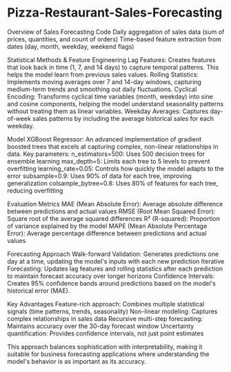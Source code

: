 # Pizza-Restaurant-Sales-Forecasting

Overview of Sales Forecasting Code
Daily aggregation of sales data (sum of prices, quantities, and count of orders)
Time-based feature extraction from dates (day, month, weekday, weekend flags)

Statistical Methods & Feature Engineering
Lag Features: Creates features that look back in time (1, 7, and 14 days) to capture temporal patterns. This helps the model learn from previous sales values.
Rolling Statistics: Implements moving averages over 7 and 14-day windows, capturing medium-term trends and smoothing out daily fluctuations.
Cyclical Encoding: Transforms cyclical time variables (month, weekday) into sine and cosine components, helping the model understand seasonality patterns without treating them as linear variables.
Weekday Averages: Captures day-of-week sales patterns by including the average historical sales for each weekday.

Model
XGBoost Regressor: An advanced implementation of gradient boosted trees that excels at capturing complex, non-linear relationships in data.
Key parameters:
n_estimators=500: Uses 500 decision trees for ensemble learning
max_depth=5: Limits each tree to 5 levels to prevent overfitting
learning_rate=0.05: Controls how quickly the model adapts to the error
subsample=0.9: Uses 90% of data for each tree, improving generalization
colsample_bytree=0.8: Uses 80% of features for each tree, reducing overfitting

Evaluation Metrics
MAE (Mean Absolute Error): Average absolute difference between predictions and actual values
RMSE (Root Mean Squared Error): Square root of the average squared differences
R² (R-squared): Proportion of variance explained by the model
MAPE (Mean Absolute Percentage Error): Average percentage difference between predictions and actual values

Forecasting Approach
Walk-forward Validation: Generates predictions one day at a time, updating the model's inputs with each new prediction
Iterative Forecasting: Updates lag features and rolling statistics after each prediction to maintain forecast accuracy over longer horizons
Confidence Intervals: Creates 95% confidence bands around predictions based on the model's historical error (MAE).

Key Advantages
Feature-rich approach: Combines multiple statistical signals (time patterns, trends, seasonality)
Non-linear modeling: Captures complex relationships in sales data
Recursive multi-step forecasting: Maintains accuracy over the 30-day forecast window
Uncertainty quantification: Provides confidence intervals, not just point estimates

This approach balances sophistication with interpretability, making it suitable for business forecasting applications where understanding the model's behavior is as important as its accuracy.
